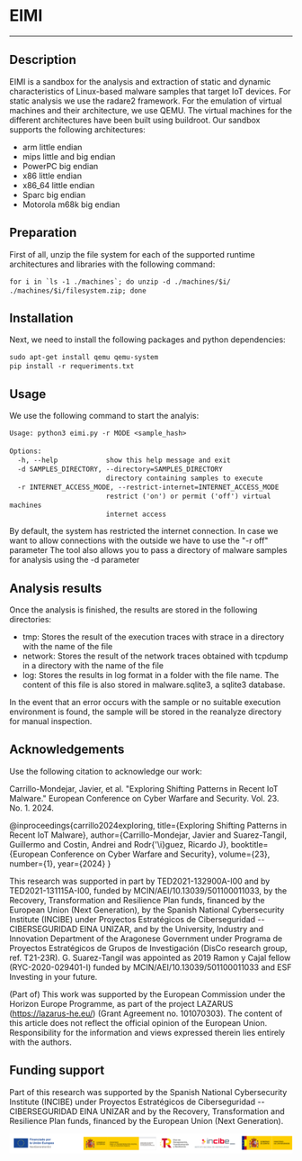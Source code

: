 # EIMI
***
## Description
EIMI is a sandbox for the analysis and extraction of static and dynamic characteristics of Linux-based malware samples that target IoT devices.
For static analysis we use the radare2 framework. For the emulation of virtual machines and their architecture, we use QEMU. The virtual machines for the different architectures have been built using buildroot. Our sandbox supports the following architectures:
- arm little endian
- mips little and big endian
- PowerPC big endian
- x86 little endian
- x86_64 little endian
- Sparc big endian
- Motorola m68k big endian

## Preparation
First of all, unzip the file system for each of the supported runtime architectures and libraries with the following command:

```
for i in `ls -1 ./machines`; do unzip -d ./machines/$i/ ./machines/$i/filesystem.zip; done
```

## Installation
Next, we need to install the following packages and python dependencies:
```
sudo apt-get install qemu qemu-system
pip install -r requeriments.txt
```
## Usage
We use the following command to start the analyis:
```
Usage: python3 eimi.py -r MODE <sample_hash>

Options:
  -h, --help            show this help message and exit
  -d SAMPLES_DIRECTORY, --directory=SAMPLES_DIRECTORY
                        directory containing samples to execute
  -r INTERNET_ACCESS_MODE, --restrict-internet=INTERNET_ACCESS_MODE
                        restrict ('on') or permit ('off') virtual machines
                        internet access
```

By default, the system has restricted the internet connection. In case we want to allow connections with the outside we have to use the "-r off" parameter
The tool also allows you to pass a directory of malware samples for analysis using the -d parameter

## Analysis results
Once the analysis is finished, the results are stored in the following directories:

- tmp: Stores the result of the execution traces with strace in a directory with the name of the file
- network: Stores the result of the network traces obtained with tcpdump in a directory with the name of the file
- log: Stores the results in log format in a folder with the file name. The content of this file is also stored in malware.sqlite3, a sqlite3 database.

In the event that an error occurs with the sample or no suitable execution environment is found, the sample will be stored in the reanalyze directory for manual inspection.


## Acknowledgements



Use the following citation to acknowledge our work: 

Carrillo-Mondejar, Javier, et al. "Exploring Shifting Patterns in Recent IoT Malware." European Conference on Cyber Warfare and Security. Vol. 23. No. 1. 2024.

@inproceedings{carrillo2024exploring,
  title={Exploring Shifting Patterns in Recent IoT Malware},
  author={Carrillo-Mondejar, Javier and Suarez-Tangil, Guillermo and Costin, Andrei and Rodr{\'\i}guez, Ricardo J},
  booktitle={European Conference on Cyber Warfare and Security},
  volume={23},
  number={1},
  year={2024}
}


This research was supported in part by TED2021-132900A-I00 and by TED2021-131115A-I00, funded by MCIN/AEI/10.13039/501100011033, by the Recovery, Transformation and Resilience Plan funds, financed by the European Union (Next Generation), by the Spanish National Cybersecurity Institute (INCIBE) under Proyectos Estratégicos de Ciberseguridad -- CIBERSEGURIDAD EINA UNIZAR, and by the University, Industry and Innovation Department of the Aragonese Government under Programa de Proyectos Estratégicos de Grupos de Investigación (DisCo research group, ref. T21-23R). G. Suarez-Tangil was appointed as 2019 Ramon y Cajal fellow (RYC-2020-029401-I) funded by MCIN/AEI/10.13039/501100011033 and ESF Investing in your future.


(Part of) This work was supported by the European Commission under the Horizon Europe Programme, as part
of the project LAZARUS (https://lazarus-he.eu/) (Grant Agreement no. 101070303). The content of this article
does not reflect the official opinion of the European Union. Responsibility for the information and views
expressed therein lies entirely with the authors.


## Funding support

Part of this research was supported by the Spanish National Cybersecurity Institute (INCIBE) under Proyectos Estratégicos de Ciberseguridad -- CIBERSEGURIDAD EINA UNIZAR and by the Recovery, Transformation and Resilience Plan funds, financed by the European Union (Next Generation).

![INCIBE_logos](INCIBE_logos.jpg)

